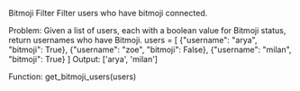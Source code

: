 Bitmoji Filter
Filter users who have bitmoji connected.

Problem:
Given a list of users, each with a boolean value for Bitmoji status, return usernames who have Bitmoji.
users = [
  {"username": "arya", "bitmoji": True},
  {"username": "zoe", "bitmoji": False},
  {"username": "milan", "bitmoji": True}
]
Output: ['arya', 'milan']

Function: get_bitmoji_users(users)